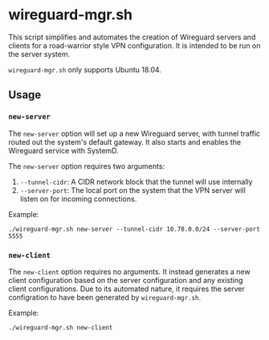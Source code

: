 # wireguard-mgr.sh

This script simplifies and automates the creation of Wireguard servers and clients for a road-warrior style VPN configuration. It is intended to be run on the server system.

`wireguard-mgr.sh` only supports Ubuntu 18.04.

## Usage

### `new-server`

The `new-server` option will set up a new Wireguard server, with tunnel traffic routed out the system's default gateway. It also starts and enables the Wireguard service with SystemD.

The `new-server` option requires two arguments:

1) `--tunnel-cidr`: A CIDR network block that the tunnel will use internally
1) `--server-port`: The local port on the system that the VPN server will listen on for incoming connections.

Example:

``` shell
./wireguard-mgr.sh new-server --tunnel-cidr 10.78.0.0/24 --server-port 5555
```

### `new-client`

The `new-client` option requires no arguments. It instead generates a new client configuration based on the server configuration and any existing client configurations. Due to its automated nature, it requires the server configration to have been generated by `wireguard-mgr.sh`.

Example:
``` shell
./wireguard-mgr.sh new-client
```